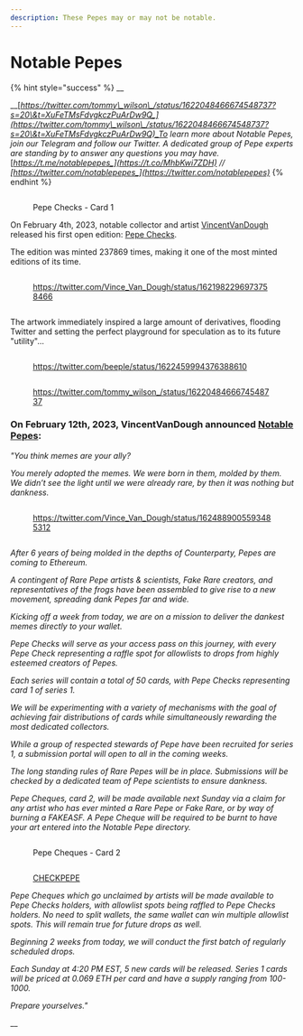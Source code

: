 ```yaml
---
description: These Pepes may or may not be notable.
---
```


# Notable Pepes

{% hint style="success" %}
__

__[_https://twitter.com/tommy\_wilson\_/status/1622048466674548737?s=20\&t=XuFeTMsFdvgkczPuArDw9Q_](https://twitter.com/tommy\_wilson\_/status/1622048466674548737?s=20\&t=XuFeTMsFdvgkczPuArDw9Q)_To learn more about Notable Pepes, join our Telegram and follow our Twitter. A dedicated group of Pepe experts are standing by to answer any questions you may have._ [_https://t.me/notablepepes_](https://t.co/MhbKwi7ZDH) _//_ [_https://twitter.com/notablepepes_](https://twitter.com/notablepepes)__
{% endhint %}

<figure><img src="../.gitbook/assets/Notable Pepe Checks.jpeg" alt=""><figcaption><p>Pepe Checks - Card 1</p></figcaption></figure>

On February 4th, 2023, notable collector and artist [VincentVanDough](https://twitter.com/Vince\_Van\_Dough) released his first open edition: [Pepe Checks](https://app.manifold.xyz/c/pepechecks).

The edition was minted 237869 times, making it one of the most minted editions of its time.&#x20;

<div>

<figure><img src="../.gitbook/assets/Pepe Checks.jpeg" alt=""><figcaption><p><a href="https://twitter.com/Vince_Van_Dough/status/1621982296973758466">https://twitter.com/Vince_Van_Dough/status/1621982296973758466</a></p></figcaption></figure>

 

<figure><img src="../.gitbook/assets/Screenshot 2023-02-14 at 7.48.55 PM.png" alt=""><figcaption></figcaption></figure>

</div>

The artwork immediately inspired a large amount of derivatives, flooding Twitter and setting the perfect playground for speculation as to its future "utility"...

<div>

<figure><img src="../.gitbook/assets/Screenshot 2023-02-14 at 7.38.12 PM.png" alt=""><figcaption><p><a href="https://twitter.com/beeple/status/1622459994376388610">https://twitter.com/beeple/status/1622459994376388610</a></p></figcaption></figure>

 

<figure><img src="../.gitbook/assets/Screenshot 2023-02-14 at 7.51.25 PM.png" alt=""><figcaption><p><a href="https://twitter.com/tommy_wilson_/status/1622048466674548737?s=20&#x26;t=XuFeTMsFdvgkczPuArDw9Q">https://twitter.com/tommy_wilson_/status/1622048466674548737</a></p></figcaption></figure>

</div>

### On February 12th, 2023, VincentVanDough announced [Notable Pepes](https://twitter.com/notablepepes):

_"You think memes are your ally?_

_You merely adopted the memes. We were born in them, molded by them. We didn’t see the light until we were already rare, by then it was nothing but dankness._

<div>

<figure><img src="../.gitbook/assets/Screenshot 2023-02-14 at 7.38.42 PM.png" alt=""><figcaption><p><a href="https://twitter.com/Vince_Van_Dough/status/1624889005593485312">https://twitter.com/Vince_Van_Dough/status/1624889005593485312</a></p></figcaption></figure>

 

<figure><img src="../.gitbook/assets/Screenshot 2023-02-14 at 7.57.06 PM.png" alt=""><figcaption></figcaption></figure>

</div>

_After 6 years of being molded in the depths of Counterparty, Pepes are coming to Ethereum._

_A contingent of Rare Pepe artists & scientists, Fake Rare creators, and representatives of the frogs have been assembled to give rise to a new movement, spreading dank Pepes far and wide._

_Kicking off a week from today, we are on a mission to deliver the dankest memes directly to your wallet._

_Pepe Checks will serve as your access pass on this journey, with every Pepe Check representing a raffle spot for allowlists to drops from highly esteemed creators of Pepes._

_Each series will contain a total of 50 cards, with Pepe Checks representing card 1 of series 1._

_We will be experimenting with a variety of mechanisms with the goal of achieving fair distributions of cards while simultaneously rewarding the most dedicated collectors._

_While a group of respected stewards of Pepe have been recruited for series 1, a submission portal will open to all in the coming weeks._

_The long standing rules of Rare Pepes will be in place. Submissions will be checked by a dedicated team of Pepe scientists to ensure dankness._

_Pepe Cheques, card 2, will be made available next Sunday via a claim for any artist who has ever minted a Rare Pepe or Fake Rare, or by way of burning a FAKEASF. A Pepe Cheque will be required to be burnt to have your art entered into the Notable Pepe directory._

<div>

<figure><img src="../.gitbook/assets/Pepe Cheques.jpeg" alt=""><figcaption><p>Pepe Cheques - Card 2</p></figcaption></figure>

 

<figure><img src="../.gitbook/assets/PEPECHECK.jpeg" alt=""><figcaption><p><a href="https://pepe.wtf/asset/CHECKPEPE">CHECKPEPE</a> </p></figcaption></figure>

</div>

_Pepe Cheques which go unclaimed by artists will be made available to Pepe Checks holders, with allowlist spots being raffled to Pepe Checks holders. No need to split wallets, the same wallet can win multiple allowlist spots. This will remain true for future drops as well._

_Beginning 2 weeks from today, we will conduct the first batch of regularly scheduled drops._

_Each Sunday at 4:20 PM EST, 5 new cards will be released. Series 1 cards will be priced at 0.069 ETH per card and have a supply ranging from 100-1000._

_Prepare yourselves."_

__
